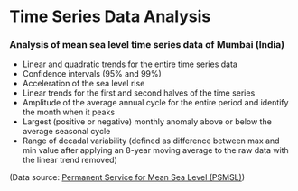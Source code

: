 # Time Series Data Analysis

### Analysis of mean sea level time series data of Mumbai (India)
- Linear and quadratic trends for the entire time series data
- Confidence intervals (95% and 99%)
- Acceleration of the sea level rise
- Linear trends for the first and second halves of the time series
- Amplitude of the average annual cycle for the entire period and identify the month when it peaks
- Largest (positive or negative) monthly anomaly above or below the average seasonal cycle
- Range of decadal variability (defined as difference between max and min value after applying an 8-year moving average to the raw data with the linear trend removed)


(Data source: [Permanent Service for Mean Sea Level (PSMSL)](https://www.psmsl.org/))
